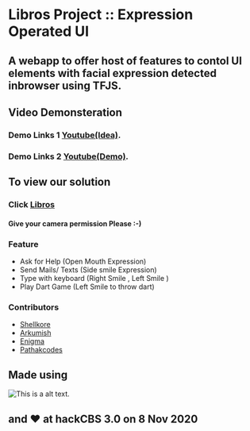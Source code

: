# Libros Project :: Expression Operated UI

## A webapp to offer host of features to contol UI elements with facial expression detected inbrowser using TFJS.

## Video Demonsteration
### Demo Links 1 [Youtube(Idea)](https://markdownlivepreview.com/).
### Demo Links 2 [Youtube(Demo)](https://markdownlivepreview.com/).

## To view our solution 
###  Click [Libros](https://arkumish.github.io/Libros/)
#### Give your camera permission Please :-)

### Feature

* Ask for Help (Open Mouth Expression)
* Send Mails/ Texts (Side smile Expression)
* Type with keyboard (Right Smile , Left Smile )
* Play Dart Game (Left Smile to throw dart)

### Contributors

* [Shellkore](https://github.com/shellkore/hackcbs-wecode)
* [Arkumish](https://github.com/arkumish)
* [Enigma](https://github.com/shubham7298)
* [Pathakcodes](https://github.com/pathakcodes)

## Made using 

![This is a alt text.](https://deeplizard.com/images/logo-tensorflow-js.png "This is a sample image.")

## and ❤️ at hackCBS 3.0 on 8 Nov 2020


